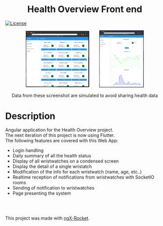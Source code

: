 <h1 align="center">Health Overview Front end</h1>

[![License](https://img.shields.io/badge/license-MIT-blue.svg)](https://opensource.org/licenses/MIT)



<p align="center">
<img align="center" width=40% src="../Support/readme_assets/gui1.png">
&nbsp;&nbsp;&nbsp;&nbsp;&nbsp;&nbsp;
<img align="center" width=28% src="../Support/readme_assets/gui2.png">
<br>
<br>Data from these screenshot are simulated to avoid sharing health data
</p>

# Description
Angular application for the Health Overview project.
<br>
The next iteration of this project is now using Flutter.
<br>
The following features are covered with this Web App:
- Login handling
- Daily summary of all the health status
- Display of all wristwatches on a condensed screen
- Display the detail of a single wristatch
- Modification of the info for each wristwatch (name, age, etc..)
- Realtime reception of notifications from wristwatches with SocketIO rooms
- Sending of notification to wristwatches
- Page presenting the system

<br>
<br>


This project was made with [ngX-Rocket](https://github.com/ngx-rocket/generator-ngx-rocket/).

